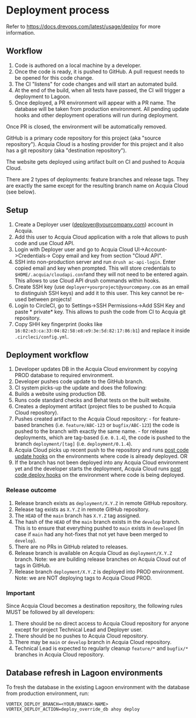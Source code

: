 # Deployment process

Refer to https://docs.drevops.com/latest/usage/deploy for more information.

## Workflow

1. Code is authored on a local machine by a developer.
2. Once the code is ready, it is pushed to GitHub. A pull request needs to be
   opened for this code change.
3. The CI "listens" for code changes and will start an automated build.
4. At the end of the build, when all tests have passed, the CI will trigger a
   deployment to Lagoon.
5. Once deployed, a PR environment will appear with a PR name. The database will
   be taken from production environment.
   All pending update hooks and other deployment operations will run during
   deployment.

Once PR is closed, the environment will be automatically removed.

[//]: # (#;< ACQUIA)

GitHub is a primary code repository for this project (aka "source repository").
Acquia Cloud is a hosting provider for this project and it also has a git
repository (aka "destination repository").

The website gets deployed using artifact built on CI and pushed to Acquia Cloud.

There are 2 types of deployments: feature branches and release tags. They are
exactly the same except for the resulting branch name on Acquia Cloud (see
below).

## Setup

1. Create a Deployer user (deployer@yourcompany.com) account in Acquia.
2. Add this user to Acquia Cloud application with a role that allows to push
   code and use Cloud API.
3. Login with Deployer user and go to Acquia Cloud UI->Account->Credentials->
   Copy email and key from section "Cloud API".
4. SSH into non-production server and run `drush ac-api-login`. Enter copied
   email and key when prompted. This will store credentials
   to `$HOME/.acquia/cloudapi.conf`and they will not need to be entered again.
   This allows to use Cloud API drush commands within hooks.
5. Create SSH key (use `deployer+yourproject@yourcompany.com` as an email to
   distinguish SSH keys) and add it to this user. This key cannot be re-used
   between projects!
6. Login to CircleCI, go to Settings->SSH Permissions->Add SSH Key and paste *
   private* key. This allows to push the code from CI to Acquia git repository.
7. Copy SHH key fingerprint (looks
   like `16:02:e3:ca:33:04:82:58:e8:e9:3e:5d:82:17:86:b1`) and replace it
   inside `.circleci/config.yml`.

## Deployment workflow

1. Developer updates DB in the Acquia Cloud environment by copying PROD database
   to required environment.
2. Developer pushes code update to the GitHub branch.
3. CI system picks-up the update and does the following:
  1. Builds a website using production DB.
  2. Runs code standard checks and Behat tests on the built website.
  3. Creates a deployment artifact (project files to be pushed to Acquia Cloud
     repository).
  4. Pushes created artifact to the Acquia Cloud repository:
    - for feature-based branches (i.e. `feature/ABC-123` or `bugfix/ABC-123`)
      the code is pushed to the branch with exactly the same name.
    - for release deployments, which are tag-based (i.e. `0.1.4`), the code is
      pushed to the branch `deployment/[tag]` (i.e. `deployment/0.1.4`).
4. Acquia Cloud picks up recent push to the repository and
   runs [post code update hooks](hooks/dev/post-code-update) on the environments
   where code is already deployed.
   OR
4. If the branch has not been deployed into any Acquia Cloud environment yet and
   the developer starts the deployment, Acquia Cloud
   runs [post code deploy hooks](hooks/dev/post-code-deploy) on the environment
   where code is being deployed.

### Release outcome

1. Release branch exists as `deployment/X.Y.Z` in remote GitHub repository.
2. Release tag exists as `X.Y.Z` in remote GitHub repository.
3. The `HEAD` of the `main` branch has `X.Y.Z` tag assigned.
4. The hash of the `HEAD` of the `main` branch exists in the `develop` branch.
   This is to ensure that everything pushed to `main` exists in `developed` (in
   case if `main` had any hot-fixes that not yet have been merged to `develop`).
5. There are no PRs in GitHub related to releases.
6. Release branch is available on Acquia Cloud as `deployment/X.Y.Z` branch.
   Note: we are building release branches on Acquia Cloud out of tags in GitHub.
7. Release branch `deployment/X.Y.Z` is deployed into PROD environment. Note: we
   are NOT deploying tags to Acquia Cloud PROD.

### Important

Since Acquia Cloud becomes a destination repository, the following rules MUST be
followed by all developers:

1. There should be no direct access to Acquia Cloud repository for anyone except
   for project Technical Lead and Deployer user.
2. There should be no pushes to Acquia Cloud repository.
3. There may be `main` or `develop` branch in Acquia Cloud repository.
4. Technical Lead is expected to regularly cleanup `feature/*` and `bugfix/*`
   branches in Acquia Cloud repository.

[//]: # (#;> ACQUIA)

[//]: # (#;< LAGOON)

## Database refresh in Lagoon environments

To fresh the database in the existing Lagoon environment with the database from
production environment, run:

```
VORTEX_DEPLOY_BRANCH=<YOUR/BRANCH-NAME> VORTEX_DEPLOY_ACTION=deploy_override_db ahoy deploy
```

[//]: # (#;> LAGOON)
